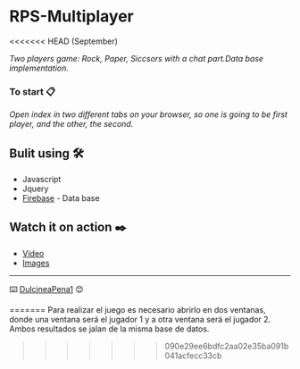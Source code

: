 # RPS-Multiplayer
<<<<<<< HEAD
(September)

_Two players game: Rock, Paper, Siccsors with a chat part.Data base implementation._

### To start 📋

_Open index in two different tabs on your browser, so one is going to be first player, and the other, the second._

## Bulit using 🛠️

* Javascript
* Jquery
* [Firebase](https://firebase.google.com/) - Data base

## Watch it on action ✒️

* [Video](https://drive.google.com/file/d/1Rmhnm-t4p9fuS0ZkWjLIqfZp1T5eaA4O/view)
* [Images](assets/img)


---
⌨️ [DulcineaPena1](https://github.com/dulcineapena1) 😊

=======
Para realizar el juego es necesario abrirlo en dos ventanas, donde una ventana será el jugador 1 y a otra ventana será el jugador 2.
Ambos resultados se jalan de la misma base de datos.
>>>>>>> 090e29ee6bdfc2aa02e35ba091b041acfecc33cb
